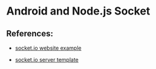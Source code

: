 # Android and Node.js Socket

## References:

- [socket.io website example](https://carlosazaustre.es/blog/websockets-como-utilizar-socket-io-en-tu-aplicacion-web/)

- [socket.io server template](https://carlosazaustre.es/blog/websockets-como-utilizar-socket-io-en-tu-aplicacion-web/)

